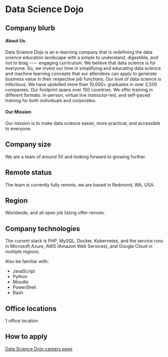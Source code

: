 # Data Science Dojo

## Company blurb

#### About Us
Data Science Dojo is an e-learning company that is redefining the data science education landscape with a simple to understand, digestible, and not to brag ---- engaging curriculum. We believe that data science is for everyone. So, we invest our time in simplifying and educating data science and machine learning concepts that our attendees can apply to generate business value in their respective job functions. Our love of data science is infectious. We have upskilled more than 10,000+ graduates in over 2,500 companies. Our footprint spans over 150 countries. We offer training in different formats: in-person, virtual live instructor-led, and self-paced training for both individuals and corporates.

#### Our Mission
Our mission is to make data science easier, more practical, and accessible to everyone. 

## Company size

We are a team of around 50 and looking forward to growing further.

## Remote status

The team is currently fully remote, we are based in Redmond, WA, USA. 

## Region

Worldwide, and all open job listing offer remote.

## Company technologies

The current stack is PHP, MySQL, Docker, Kubernetes, and the service runs in Microsoft Azure, AWS (Amazon Web Services), and Google Cloud in multiple regions. 

Also be familiar with:
* JavaScript
* Python
* Moodle
* PowerShell
* Bash

## Office locations

1 office location

## How to apply

[Data Science Dojo careers page](https://datasciencedojo.com/about/careers)
